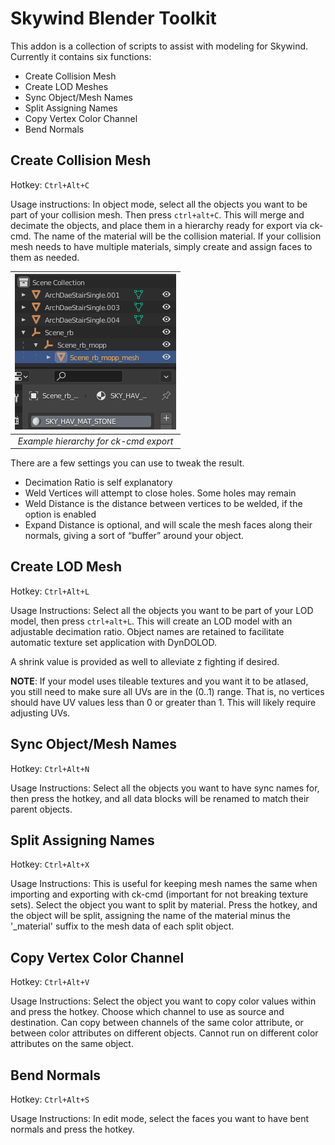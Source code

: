 # Skywind Blender Toolkit

This addon is a collection of scripts to assist with modeling for Skywind. Currently it contains six functions:
- Create Collision Mesh
- Create LOD Meshes
- Sync Object/Mesh Names
- Split Assigning Names
- Copy Vertex Color Channel
- Bend Normals

## Create Collision Mesh

Hotkey: `Ctrl+Alt+C`

Usage instructions:
In object mode, select all the objects you want to be part of your collision mesh. Then press `ctrl+alt+C`. This will merge and decimate the objects, and place them in a hierarchy ready for export via ck-cmd. The name of the material will be the collision material. If your collision mesh needs to have multiple materials, simply create and assign faces to them as needed.

| ![ckcmdexample.png](doc/images/ckcmdexample.png) | 
|:--:| 
| *Example hierarchy for ck-cmd export* |

There are a few settings you can use to tweak the result.
- Decimation Ratio is self explanatory
- Weld Vertices will attempt to close holes. Some holes may remain
- Weld Distance is the distance between vertices to be welded, if the option is enabled
- Expand Distance is optional, and will scale the mesh faces along their normals, giving a sort of “buffer” around your object.

## Create LOD Mesh

Hotkey: `Ctrl+Alt+L`

Usage Instructions:
Select all the objects you want to be part of your LOD model, then press `ctrl+alt+L`. This will create an LOD model with an adjustable decimation ratio. Object names are retained to facilitate automatic texture set application with DynDOLOD.

A shrink value is provided as well to alleviate z fighting if desired.

**NOTE**: If your model uses tileable textures and you want it to be atlased, you still need to make sure all UVs are in the (0..1) range. That is, no vertices should have UV values less than 0 or greater than 1. This will likely require adjusting UVs.

## Sync Object/Mesh Names

Hotkey: `Ctrl+Alt+N`

Usage Instructions:
Select all the objects you want to have sync names for, then press the hotkey, and all data blocks will be renamed to match their parent objects.

## Split Assigning Names

Hotkey: `Ctrl+Alt+X`

Usage Instructions:
This is useful for keeping mesh names the same when importing and exporting with ck-cmd (important for not breaking texture sets). Select the object you want to split by material. Press the hotkey, and the object will be split, assigning the name of the material minus the '_material' suffix to the mesh data of each split object.

## Copy Vertex Color Channel

Hotkey: `Ctrl+Alt+V`

Usage Instructions:
Select the object you want to copy color values within and press the hotkey. Choose which channel to use as source and destination. Can copy between channels of the same color attribute, or between color attributes on different objects. Cannot run on different color attributes on the same object.

## Bend Normals

Hotkey: `Ctrl+Alt+S`

Usage Instructions:
In edit mode, select the faces you want to have bent normals and press the hotkey.
